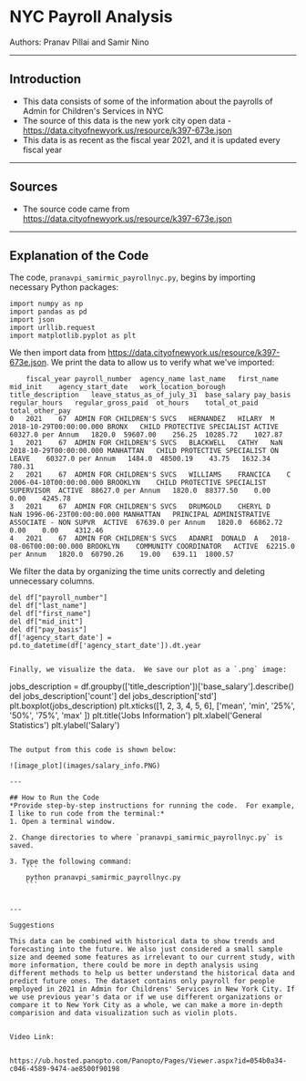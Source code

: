 
# NYC Payroll Analysis

Authors:  Pranav Pillai and Samir Nino


---

## Introduction

- This data consists of some of the information about the payrolls of Admin for Children's Services in NYC
- The source of this data is the new york city open data - https://data.cityofnewyork.us/resource/k397-673e.json  
- This data is as recent as the fiscal year 2021, and it is updated every fiscal year

---

## Sources

- The source code came from https://data.cityofnewyork.us/resource/k397-673e.json 

---

## Explanation of the Code

The code, `pranavpi_samirmic_payrollnyc.py`, begins by importing necessary Python packages:
```
import numpy as np
import pandas as pd
import json
import urllib.request
import matplotlib.pyplot as plt 
```

We then import data from https://data.cityofnewyork.us/resource/k397-673e.json.  We print the data to allow us to verify what we've imported:

```
	fiscal_year	payroll_number	agency_name	last_name	first_name	mid_init	agency_start_date	work_location_borough	title_description	leave_status_as_of_july_31	base_salary	pay_basis	regular_hours	regular_gross_paid	ot_hours	total_ot_paid	total_other_pay
0	2021	67	ADMIN FOR CHILDREN'S SVCS	HERNANDEZ	HILARY	M	2018-10-29T00:00:00.000	BRONX	CHILD PROTECTIVE SPECIALIST	ACTIVE	60327.0	per Annum	1820.0	59607.00	256.25	10285.72	1027.87
1	2021	67	ADMIN FOR CHILDREN'S SVCS	BLACKWELL	CATHY	NaN	2018-10-29T00:00:00.000	MANHATTAN	CHILD PROTECTIVE SPECIALIST	ON LEAVE	60327.0	per Annum	1484.0	48500.19	43.75	1632.34	780.31
2	2021	67	ADMIN FOR CHILDREN'S SVCS	WILLIAMS	FRANCICA	C	2006-04-10T00:00:00.000	BROOKLYN	CHILD PROTECTIVE SPECIALIST SUPERVISOR	ACTIVE	88627.0	per Annum	1820.0	88377.50	0.00	0.00	4245.78
3	2021	67	ADMIN FOR CHILDREN'S SVCS	DRUMGOLD	CHERYL D	NaN	1996-06-23T00:00:00.000	MANHATTAN	PRINCIPAL ADMINISTRATIVE ASSOCIATE - NON SUPVR	ACTIVE	67639.0	per Annum	1820.0	66862.72	0.00	0.00	4312.46
4	2021	67	ADMIN FOR CHILDREN'S SVCS	ADANRI	DONALD	A	2018-08-06T00:00:00.000	BROOKLYN	COMMUNITY COORDINATOR	ACTIVE	62215.0	per Annum	1820.0	60790.26	19.00	639.11	1800.57		
```
We filter the data by organizing the time units correctly and deleting unnecessary columns.

```
del df["payroll_number"]
del df["last_name"]
del df["first_name"]
del df["mid_init"]
del df["pay_basis"]
df['agency_start_date'] = pd.to_datetime(df['agency_start_date']).dt.year


Finally, we visualize the data.  We save our plot as a `.png` image:
```
jobs_description = df.groupby(['title_description'])['base_salary'].describe()
del jobs_description['count']
del jobs_description['std']
plt.boxplot(jobs_description)
plt.xticks([1, 2, 3, 4, 5, 6], ['mean', 'min', '25%', '50%', '75%', 'max' ])
plt.title('Jobs Information')
plt.xlabel('General Statistics')
plt.ylabel('Salary')
```

The output from this code is shown below:

![image_plot](images/salary_info.PNG)

---

## How to Run the Code
*Provide step-by-step instructions for running the code.  For example, I like to run code from the terminal:*
1. Open a terminal window.

2. Change directories to where `pranavpi_samirmic_payrollnyc.py` is saved.

3. Type the following command:
	```
	python pranavpi_samirmic_payrollnyc.py
	```


---

Suggestions

This data can be combined with historical data to show trends and forecasting into the future. We also just considered a small sample size and deemed some features as irrelevant to our current study, with more information, there could be more in depth analysis using different methods to help us better understand the historical data and predict future ones. The dataset contains only payroll for people employed in 2021 in Admin for Childrens' Services in New York City. If we use previous year's data or if we use different organizations or compare it to New York City as a whole, we can make a more in-depth comparision and data visualization such as violin plots.


Video Link:


https://ub.hosted.panopto.com/Panopto/Pages/Viewer.aspx?id=054b0a34-c046-4589-9474-ae8500f90198



